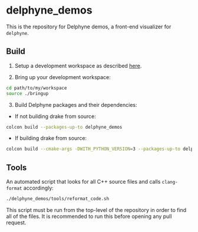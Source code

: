 # delphyne_demos

This is the repository for Delphyne demos, a front-end visualizer for `delphyne`.

## Build

1. Setup a development workspace as described [here](https://github.com/ToyotaResearchInstitute/maliput_documentation/blob/main/docs/installation_quickstart.rst).

2. Bring up your development workspace:

```sh
cd path/to/my/workspace
source ./bringup
```

3. Build Delphyne packages and their dependencies:

  - If not building drake from source:

   ```sh
   colcon build --packages-up-to delphyne_demos
   ```

  - If building drake from source:

   ```sh
   colcon build --cmake-args -DWITH_PYTHON_VERSION=3 --packages-up-to delphyne_demos
   ```

## Tools

An automated script that looks for all C++ source files and calls `clang-format` accordingly:

```sh
./delphyne_demos/tools/reformat_code.sh
```

This script must be run from the top-level of the repository in order to find all of the files.
It is recommended to run this before opening any pull request.
